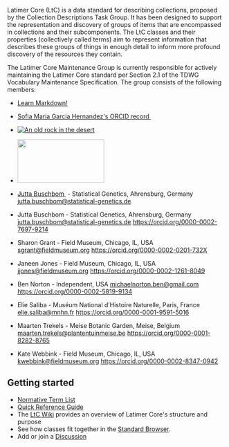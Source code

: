 Latimer Core (LtC) is a data standard for describing collections, proposed by the Collection Descriptions Task Group. It has been designed to support the representation and discovery of groups of items that are encompassed in collections and their subcomponents. The LtC classes and their properties (collectively called terms) aim to represent information that describes these groups of things in enough detail to inform more profound discovery of the resources they contain.

The Latimer Core Maintenance Group is currently responsible for actively maintaining the Latimer Core standard per Section 2.1 of the TDWG Vocabulary Maintenance Specification. The group consists of the following members:
- <a href="https://www.markdownguide.org" target="_blank">Learn Markdown!</a>
- <a href="https://orcid.org/0000-0002-2771-9344">Sofia Maria Garcia Hernandez's ORCID record <img src="/ORCID-iD_icon-vector.svg" alt=""/></a>
- [![An old rock in the desert](/assets/images/shiprock.jpg "Shiprock, New Mexico by Beau Rogers")](https://www.)
- <img src="image.png" width="200" height="100">
- <a href="https://orcid.org/0000-0002-7697-9214">Jutta Buschbom <img src="/ORCID-iD_icon-vector.svg" alt=""/></a> - Statistical Genetics, Ahrensburg, Germany <jutta.buschbom@statistical-genetics.de> 

- Jutta Buschbom - Statistical Genetics, Ahrensburg, Germany <jutta.buschbom@statistical-genetics.de> <https://orcid.org/0000-0002-7697-9214>
- Sharon Grant - Field Museum, Chicago, IL, USA <sgrant@fieldmuseum.org> <https://orcid.org/0000-0002-0201-732X>
- Janeen Jones - Field Museum, Chicago, IL, USA <jjones@fieldmuseum.org> <https://orcid.org/0000-0002-1261-8049>
- Ben Norton - Independent, USA <michaelnorton.ben@gmail.com> <https://orcid.org/0000-0002-5819-9134>
- Elie Saliba - Muséum National d’Histoire Naturelle, Paris, France <elie.saliba@mnhn.fr> <https://orcid.org/0000-0001-9591-5016>
- Maarten Trekels - Meise Botanic Garden, Meise, Belgium <maarten.trekels@plantentuinmeise.be> <https://orcid.org/0000-0001-8282-8765>
- Kate Webbink - Field Museum, Chicago, IL, USA <kwebbink@fieldmuseum.org> <https://orcid.org/0000-0002-8347-0942>

Getting started[](#getting-started)
-----------------------------------
*   [Normative Term List](terms/)
*   [Quick Reference Guide](quick-reference/)
*   The [LtC Wiki](https://github.com/tdwg/ltc/wiki/1.-Overview-of-Latimer-Core) provides an overview of Latimer Core's structure and purpose
*   See how classes fit together in the [Standard Browser](https://rebrand.ly/tdwg-cd-standard-browser).
*   Add or join a [Discussion](https://github.com/tdwg/ltc/discussions)

